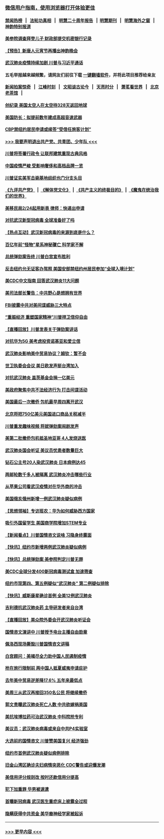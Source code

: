 ### [微信用户指南，使用浏览器打开体验更佳](https://github.com/gfw-breaker/banned-news1/blob/master/indexes/wechat-guide.md?t=0)
#### [禁闻热榜](热点新闻.md?t=0)  &nbsp;&nbsp;|&nbsp;&nbsp; [法轮功真相](https://github.com/gfw-breaker/truth/blob/master/README.md?t=0) &nbsp;&nbsp;|&nbsp;&nbsp; [明慧二十周年报告](https://github.com/gfw-breaker/mh-reports/blob/master/README.md?t=0) &nbsp;&nbsp;|&nbsp;&nbsp;[明慧期刊](https://github.com/gfw-breaker/mh-qikan) &nbsp;&nbsp;|&nbsp;&nbsp; [明慧海外之窗](https://github.com/gfw-breaker/mh-news/blob/master/README.md?t=0) &nbsp;&nbsp;|&nbsp;&nbsp; [神韵特别报道](https://github.com/gfw-breaker/mh-news/blob/master/shenyun.md?t=0)
#### [美参院调查拜登儿子 财政部提交机密银行记录](../pages/nsc412/n11851808.md?t=02072355) 
#### [【预告】新唐人元宵节再播出神韵晚会](../pages/nsc412/n11843192.md?t=02072355) 
#### [武汉肺炎疫情持续加剧 川普与习近平通话](../pages/nsc412/n11851613.md?t=02072355) 
#### 五毛举报越来越频繁，请网友们前往下载 [一键翻墙软件](https://github.com/gfw-breaker/ssr-accounts)，并将此项目推荐给亲友
#### [新闻拍案惊奇](https://github.com/gfw-breaker/banned-news1/blob/master/pages/link4.md) &nbsp;&nbsp;|&nbsp;&nbsp; [江峰时刻](https://github.com/gfw-breaker/banned-news1/blob/master/pages/link4.md) &nbsp;&nbsp;|&nbsp;&nbsp; [文昭谈古论今](https://github.com/gfw-breaker/banned-news1/blob/master/pages/link4.md) &nbsp;&nbsp;|&nbsp;&nbsp; [天亮时分](https://github.com/gfw-breaker/banned-news1/blob/master/pages/link4.md) &nbsp;&nbsp;|&nbsp;&nbsp; [萧茗看世界](https://github.com/gfw-breaker/banned-news1/blob/master/pages/link4.md) &nbsp;&nbsp;|&nbsp;&nbsp; [北京老茶馆](https://github.com/gfw-breaker/banned-news1/blob/master/pages/link4.md) &nbsp;&nbsp;|&nbsp;&nbsp; 
#### [创纪录 美国太空人在太空待328天返回地球](../pages/nsc412/n11851266.md?t=02072355) 
#### [美国防长：拟提前数年建成高超音速武器](../pages/nsc412/n11850959.md?t=02072355) 
#### [CBP禁纽约居民申请或续签“受信任旅客计划”](../pages/nsc412/n11850857.md?t=02072355) 
#### [>>> 我要声明退出共产党、共青团、少年队 <<<](https://github.com/begood0513/goodnews/blob/master/quit/letter.md) 
#### [川普将签署行政令 让联邦建筑重现古典风格](../pages/nsc412/n11850654.md?t=02072355) 
#### [中国疫情严峻 受影响奢侈和高档品牌一览](../pages/nsc412/n11850319.md?t=02072355) 
#### [川普证实美军击毙基地组织也门分支头目](../pages/nsc412/n11850383.md?t=02072355) 
#### [《九评共产党》](https://github.com/begood0513/9ping.md/blob/master/README.md) &nbsp;|&nbsp; [《解体党文化》](../../../../jtdwh.md/blob/master/README.md)  &nbsp;|&nbsp; [《共产主义的终极目的》](../../../../gczydzjmd.md/blob/master/README.md) &nbsp;|&nbsp; [《魔鬼在统治我们的世界》](../../../../mgztzwmdsj.md/blob/master/README.md) 
#### [美移民局2/24起用新表 律师：快递出申请](../pages/nsc412/n11848220.md?t=02072355) 
#### [对抗武汉新型冠病毒 全球准备好了吗](../pages/nsc412/n11850142.md?t=02072355) 
#### [【热点互动】武汉新冠病毒的来源到底是什么？](../pages/nsc412/n11849749.md?t=02072355) 
#### [百亿年前“怪物”星系神秘骤亡 科学家不解](../pages/nsc412/n11849863.md?t=02072355) 
#### [总统弹劾案告终 川普白宫宣布胜利](../pages/nsc412/n11849985.md?t=02072355) 
#### [反击纽约允无证客办驾照  美国安部禁纽约州居民参加“全球入境计划”](../pages/nsc412/n11849828.md?t=02072355) 
#### [美CDC中文指南 回答武汉肺炎11大问题](../pages/nsc412/n11849703.md?t=02072355) 
#### [美司法部长警告：中共野心是想拥有世界](../pages/nsc412/n11849769.md?t=02072355) 
#### [FBI披露中共对美间谍威胁三大特点](../pages/nsc412/n11849700.md?t=02072355) 
#### [“重振经济 重塑国家精神”川普捍卫信仰自由](../pages/nsc412/n11849641.md?t=02072355) 
#### [【直播回放】川普发表关于弹劾案讲话](../pages/nsc412/n11849472.md?t=02072355) 
#### [对抗华为5G 美考虑投资诺基亚和爱立信](../pages/nsc412/n11849510.md?t=02072355) 
#### [武汉肺炎影响美中贸易协议？姆钦：暂不会](../pages/nsc412/n11849497.md?t=02072355) 
#### [世卫执委会会议 美日欧发声挺台湾加入](../pages/nsc412/n11849433.md?t=02072355) 
#### [对抗武汉肺炎 盖茨基金会捐一亿美元](../pages/nsc412/n11848953.md?t=02072355) 
#### [美政府聚焦中共不法经济行为 打击间谍活动](../pages/nsc412/n11849322.md?t=02072355) 
#### [美国最后一次撤侨 包机最早周四离开武汉](../pages/nsc412/n11849395.md?t=02072355) 
#### [北京将把750亿美元美国进口商品关税减半](../pages/nsc412/n11848896.md?t=02072355) 
#### [川普重发趣味视频 将就弹劾案闹剧发声](../pages/nsc412/n11848715.md?t=02072355) 
#### [美第二批撤侨包机抵圣地亚哥 4人发烧送医](../pages/nsc412/n11847923.md?t=02072355) 
#### [武汉肺炎国会听证 美议员忧患者数量巨大](../pages/nsc412/n11844851.md?t=02072355) 
#### [钻石公主号20人染武汉肺炎 日本病例达45](../pages/nsc412/n11847823.md?t=02072355) 
#### [两邮轮数千多人被隔离 武汉肺炎冲击哪些行业](../pages/nsc412/n11847456.md?t=02072355) 
#### [从苹果公司看武汉疫情对在华外商的冲击](../pages/nsc412/n11847586.md?t=02072355) 
#### [美国俄亥俄州新增一例武汉肺炎疑似病例](../pages/nsc412/n11847714.md?t=02072355) 
#### [【思想领袖】专访班农：华为如何威胁西方国家](../pages/nsc412/n11847306.md?t=02072355) 
#### [吸引外国留学生 美国商学院增加STEM专业](../pages/nsc412/n11847417.md?t=02072355) 
#### [【新闻看点】川普国情咨文说啥 习隐身终露面](../pages/nsc412/n11847016.md?t=02072355) 
#### [【快讯】纽约市新增两例武汉肺炎疑似病例](../pages/nsc412/n11847250.md?t=02072355) 
#### [【快讯】总统弹劾案 美参院判定川普无罪](../pages/nsc412/n11847316.md?t=02072355) 
#### [美CDC全球分发400新冠病毒测试盒 加速筛查](../pages/nsc412/n11847260.md?t=02072355) 
#### [纽约市现第四、第五例疑似“武汉肺炎”   第二例疑似排除](../pages/nsc412/n11847332.md?t=02072355) 
#### [【快讯】威斯康星确诊首例 全美12例武汉肺炎](../pages/nsc412/n11847162.md?t=02072355) 
#### [吉利德抗武汉肺炎药 主导研发者来自台湾](../pages/nsc412/n11847064.md?t=02072355) 
#### [【直播回放】美众院外委会开武汉肺炎听证会](../pages/nsc412/n11846727.md?t=02072355) 
#### [国情咨文演讲中 川普授予电台主播自由勋章](../pages/nsc412/n11846815.md?t=02072355) 
#### [佩洛西现场撕毁川普国情咨文讲稿](../pages/nsc412/n11846724.md?t=02072355) 
#### [白宫顾问：美竭尽全力助中国人民遏制疫情](../pages/nsc412/n11846756.md?t=02072355) 
#### [抢在旅行限制前 两中国人抵夏威夷申请庇护](../pages/nsc412/n11846866.md?t=02072355) 
#### [去年美中贸易逆差降17.6% 五年来最低点](../pages/nsc412/n11846755.md?t=02072355) 
#### [美周三从武汉再接回350名公民 将继续撤侨](../pages/nsc412/n11846705.md?t=02072355) 
#### [郭文贵曝武汉肺炎死亡人数 中共欲嫁祸美国](../pages/nsc412/n11846240.md?t=02072355) 
#### [美抗埃博拉药可治武汉肺炎 中科院抢专利](../pages/nsc412/n11846409.md?t=02072355) 
#### [美议员：武汉肺炎病毒或来自中共P4实验室](../pages/nsc412/n11846043.md?t=02072355) 
#### [大选前的国情咨文 川普赞美国复兴 经济强劲](../pages/nsc412/n11845526.md?t=02072355) 
#### [纽约市首例武汉肺炎疑似病例排除](../pages/nsc412/n11844989.md?t=02072355) 
#### [旧金山湾区确诊夫妇病情突恶化 CDC警告或迎爆发潮](../pages/nsc412/n11845730.md?t=02072355) 
#### [美信用评分规则改  按时还款信用分提高](../pages/nsc412/n11845488.md?t=02072355) 
#### [犯下加重罪 华男被速遣](../pages/nsc412/n11845476.md?t=02072355) 
#### [首曝新冠病毒 武汉医生重症床上披露全过程](../pages/nsc412/n11845150.md?t=02072355) 
#### [隐瞒获得中共资金 美华裔神经学家被起诉](../pages/nsc412/n11844879.md?t=02072355) 

----
#### [ >>> 更早内容 <<< ](../indexes/nsc412-earlier.md)

